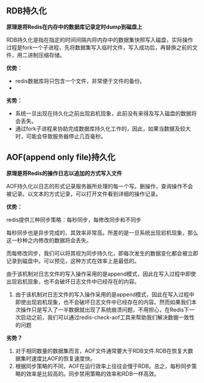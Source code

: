 ## RDB持久化

**原理是将Redis在内存中的数据库记录定时dump到磁盘上**

RDB持久化是指在指定的时间间隔内将内存中的数据集快照写入磁盘，实际操作过程是fork一个子进程，先将数据集写入临时文件，写入成功后，再替换之前的文件，用二进制压缩存储。



**优势**：

- redis数据库将只包含一个文件，非常便于文件的备份。
- 

**劣势：**

- 系统一旦出现在持久化之前出现宕机现象，此前没有来得及写入磁盘的数据将会丢失。
- 通过fork子进程来协助完成数据库持久化工作的，因此，如果当数据及较大时，可能会导致服务器停止几百毫秒。



## AOF(append only file)持久化

**原理是将Redis的操作日志以追加的方式写入文件**

AOF持久化以日志的形式记录服务器所处理的每一个写。删操作，查询操作不会被记录。以文本的方式记录，可以打开文件看到详细的操作记录。



**优势：**

redis提供三种同步策略：每秒同步，每修改同步和不同步

每秒同步也是异步完成的，其效率非常高。所差的是一旦系统出现宕机现象，那么这一秒种之内修改的数据将会丢失。

而每修改同步，我们可以将其视为同步持久化，即每次发生的数据变化都会被立即记录到磁盘中。可以预见，这种方式在效率上是最低的。

由于该机制对日志文件的写入操作采用的是append模式，因此在写入过程中即使出现宕机现象，也不会破坏日志文件中已经存在的内容。

1. 由于该机制对日志文件的写入操作采用的是append模式，因此在写入过程中即使出现宕机现象，也不会破坏日志文件中已经存在的内容。然而如果我们本次操作只是写入了一半数据就出现了系统崩溃问题，不用担心，在Redis下一次启动之前，我们可以通过redis-check-aof工具来帮助我们解决数据一致性的问题

**劣势？**

1. 对于相同数量的数据集而言，AOF文件通常要大于RDB文件.RDB在恢复大数据集时速度比AOF的恢复速度快。
2. 根据同步策略的不同，AOF在运行效率上往往会慢于RDB。总之，每秒同步策略的效率是比较高的。同步禁用策略的效率和RDB一样高效。